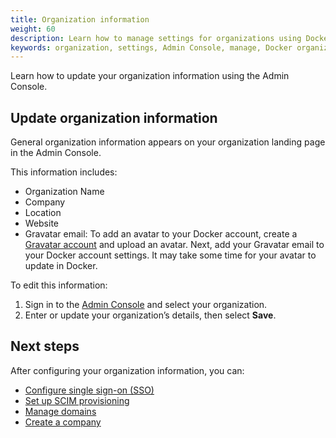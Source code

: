 ```yaml
---
title: Organization information
weight: 60
description: Learn how to manage settings for organizations using Docker Admin Console.
keywords: organization, settings, Admin Console, manage, Docker organization, Gravatar, SCIM, SSO setup, domain management, organization settings
---
```


Learn how to update your organization information using the Admin Console.

## Update organization information

General organization information appears on your organization landing page in the Admin Console.

This information includes:

 - Organization Name
 - Company
 - Location
 - Website
 - Gravatar email: To add an avatar to your Docker account, create a [Gravatar account](https://gravatar.com/) and upload an avatar. Next, add your Gravatar email to your Docker account settings. It may take some time for your avatar to update in Docker.

To edit this information:

1. Sign in to the [Admin Console](https://app.docker.com/admin) and
select your organization.
1. Enter or update your organization’s details, then select **Save**.

## Next steps

After configuring your organization information, you can:

- [Configure single sign-on (SSO)](/manuals/enterprise/security/single-sign-on/configure.md)
- [Set up SCIM provisioning](/manuals/enterprise/security/provisioning/scim.md)
- [Manage domains](/manuals/enterprise/security/domain-management.md)
- [Create a company](new-company.md)
